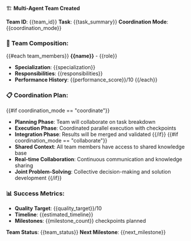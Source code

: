 🏗️ **Multi-Agent Team Created**

**Team ID**: {{team_id}}
**Task**: {{task_summary}}
**Coordination Mode**: {{coordination_mode}}

### 👥 Team Composition:
{{#each team_members}}
**{{name}}** - {{role}}
- **Specialization**: {{specialization}}
- **Responsibilities**: {{responsibilities}}
- **Performance History**: {{performance_score}}/10
{{/each}}

### 📋 Coordination Plan:
{{#if coordination_mode == "coordinate"}}
- **Planning Phase**: Team will collaborate on task breakdown
- **Execution Phase**: Coordinated parallel execution with checkpoints
- **Integration Phase**: Results will be merged and validated
{{/if}}
{{#if coordination_mode == "collaborate"}}
- **Shared Context**: All team members have access to shared knowledge base
- **Real-time Collaboration**: Continuous communication and knowledge sharing
- **Joint Problem-Solving**: Collective decision-making and solution development
{{/if}}

### 📊 Success Metrics:
- **Quality Target**: {{quality_target}}/10
- **Timeline**: {{estimated_timeline}}
- **Milestones**: {{milestone_count}} checkpoints planned

**Team Status**: {{team_status}}
**Next Milestone**: {{next_milestone}}
